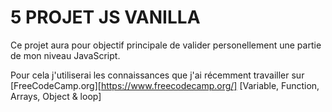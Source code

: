 # 5 PROJET JS VANILLA


Ce projet aura pour objectif principale de valider personellement une partie de mon niveau JavaScript.

Pour cela j'utiliserai les connaissances que j'ai récemment travailler sur [FreeCodeCamp.org][https://www.freecodecamp.org/] [Variable, Function, Arrays, Object & loop]
 
